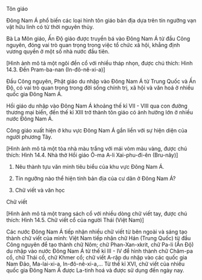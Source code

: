 Tôn giáo

Đông Nam Á phổ biến các loại hình tôn giáo bản địa dựa trên tín ngưỡng vạn vật hữu linh có từ thời nguyên thủy.

Bà La Môn giáo, Ấn Độ giáo được truyền bá vào Đông Nam Á từ đầu Công nguyên, đóng vai trò quan trọng trong việc tổ chức xã hội, khẳng định vương quyền ở một số nhà nước đầu tiên.

[Hình ảnh mô tả một ngôi đền cổ với nhiều tháp nhọn, được chú thích: Hình 14.3. Đền Pram-ba-nan (In-đô-nê-xi-a)]

Đầu Công nguyên, Phật giáo du nhập vào Đông Nam Á từ Trung Quốc và Ấn Độ, có vai trò quan trọng trong đời sống chính trị, xã hội và văn hoá ở nhiều quốc gia Đông Nam Á.

Hồi giáo du nhập vào Đông Nam Á khoảng thế kỉ VII - VIII qua con đường thương mại biển, đến thế kỉ XIII trở thành tôn giáo có ảnh hưởng lớn ở nhiều nước Đông Nam Á.

Công giáo xuất hiện ở khu vực Đông Nam Á gắn liền với sự hiện diện của người phương Tây.

[Hình ảnh mô tả một tòa nhà màu trắng với mái vòm màu vàng, được chú thích: Hình 14.4. Nhà thờ Hồi giáo Ô-ma A-li Xai-phu-đi-ên (Bru-nây)]

1. Nêu thành tựu văn minh tiêu biểu của khu vực Đông Nam Á.
2. Tín ngưỡng nào thể hiện tính bản địa của cư dân ở Đông Nam Á?

2. Chữ viết và văn học

Chữ viết

[Hình ảnh mô tả một trang sách cổ với nhiều dòng chữ viết tay, được chú thích: Hình 14.5. Chữ viết cổ của người Thái (Việt Nam)]

Các nước Đông Nam Á tiếp nhận nhiều chữ viết từ bên ngoài và sáng tạo thành chữ viết của mình: Việt Nam tiếp nhận chữ Hán (Trung Quốc) từ đầu Công nguyên để tạo thành chữ Nôm; chữ Phan-Xan-xkrit, chữ Pa-li (Ấn Độ) du nhập vào nước Đông Nam Á từ thế kỉ III - IV để hình thành chữ Chăm-pa cổ, chữ Thái cổ, chữ Khmer cổ; chữ viết A-rập du nhập vào các quốc gia Nam Đảo, Ma-lai-xi-a, In-đô-nê-xi-a,... Từ thế kỉ XVI, chữ viết của nhiều quốc gia Đông Nam Á được La-tinh hoá và được sử dụng đến ngày nay.